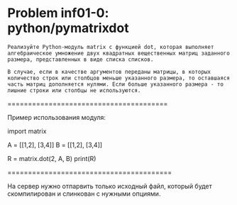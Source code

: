 **Problem inf01-0: python/pymatrixdot**
=======================================

    Реализуйте Python-модуль matrix с функцией dot, которая выполняет алгебраическое умножение двух квадратных вещественных матриц заданного размера, представленных в виде списка списков.

    В случае, если в качестве аргументов переданы матрицы, в которых количество строк или столбцов меньше указанного размера, то оставшаяся часть матриц дополняется нулями. Если больше указанного размера - то лишние строки или столбцы не используются.

=======================================

Пример использования модуля:

import matrix

A = [[1,2], [3,4]]
B = [[1,2], [3,4]]

R = matrix.dot(2, A, B)
print(R)

========================================

На сервер нужно отпарвить только исходный файл, который будет скомпилирован и слинкован с нужными опциями.